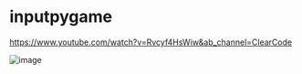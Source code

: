 # inputpygame
https://www.youtube.com/watch?v=Rvcyf4HsWiw&ab_channel=ClearCode

![image](https://user-images.githubusercontent.com/62290677/147329676-ac4d4ba4-044a-4473-b012-caa1835cad94.png)

